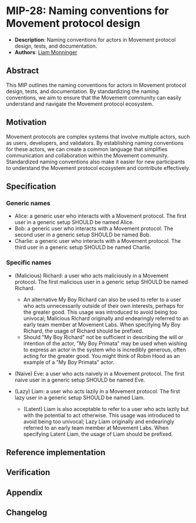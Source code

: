 # MIP-28: Naming conventions for Movement protocol design

- **Description**: Naming conventions for actors in Movement protocol design, tests, and documentation.
- **Authors**: [Liam Monninger](mailto:liam@movementlabs.xyz)

## Abstract

This MIP outlines the naming conventions for actors in Movement protocol design, tests, and documentation. By standardizing the naming conventions, we aim to ensure that the Movement community can easily understand and navigate the Movement protocol ecosystem.

## Motivation

Movement protocols are complex systems that involve multiple actors, such as users, developers, and validators. By establishing naming conventions for these actors, we can create a common language that simplifies communication and collaboration within the Movement community. Standardized naming conventions also make it easier for new participants to understand the Movement protocol ecosystem and contribute effectively.

## Specification

### Generic names

- Alice: a generic user who interacts with a Movement protocol. The first user in a generic setup SHOULD be named Alice.
- Bob: a generic user who interacts with a Movement protocol. The second user in a generic setup SHOULD be named Bob.
- Charlie: a generic user who interacts with a Movement protocol. The third user in a generic setup SHOULD be named Charlie.

### Specific names

- (Malicious) Richard: a user who acts maliciously in a Movement protocol. The first malicious user in a generic setup SHOULD be named Richard.

    - An alternative My Boy Richard can also be used to refer to a user who acts unnecessarily outside of their own interests, perhaps for the greater good. This usage was introduced to avoid being too univocal; Malicious Richard originally and endearingly referred to an early team member at Movement Labs. When specifying My Boy Richard, the usage of Richard should be prefixed.
    - Should "My Boy Richard" not be sufficient in describing the will or intention of the actor, "My Boy Primata" may be used when wishing to express an actor in the system who is incredibly generous, often acting for the greater good. You might think of Robin Hood as an example of a "My Boy Primata" actor.

- (Naive) Eve: a user who acts naively in a Movement protocol. The first naive user in a generic setup SHOULD be named Eve.
- (Lazy) Liam: a user who acts lazily in a Movement protocol. The first lazy user in a generic setup SHOULD be named Liam.

    - (Latent) Liam is also acceptable to refer to a user who acts lazily but with the potential to act otherwise. This usage was introduced to avoid being too univocal; Lazy Liam originally and endearingly referred to an early team member at Movement Labs. When specifying Latent Liam, the usage of Liam should be prefixed.

## Reference implementation

## Verification

## Appendix

## Changelog
